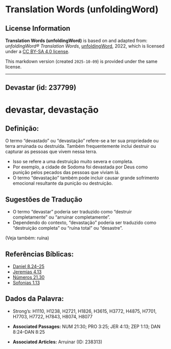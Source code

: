 # Translation Words (unfoldingWord)

## License Information

**Translation Words (unfoldingWord)** is based on and adapted from: _unfoldingWord® Translation Words_, [unfoldingWord](https://unfoldingword.org/utw), 2022, which is licensed under a [CC BY-SA 4.0 license](https://creativecommons.org/licenses/by-sa/4.0/legalcode.en).

This markdown version (created `2025-10-09`) is provided under the same license.



--------------------------------

## Devastar (id: 237799)

devastar, devastação
====================

Definição:
----------

O termo “devastado” ou “devastação” refere\-se a ter sua propriedade ou terra arruinada ou destruída. Também frequentemente inclui destruir ou capturar as pessoas que vivem nessa terra.

* Isso se refere a uma destruição muito severa e completa.
* Por exemplo, a cidade de Sodoma foi devastada por Deus como punição pelos pecados das pessoas que viviam lá.
* O termo “devastação” também pode incluir causar grande sofrimento emocional resultante da punição ou destruição.

Sugestões de Tradução
---------------------

* O termo “devastar” poderia ser traduzido como “destruir completamente” ou “arruinar completamente”.
* Dependendo do contexto, “devastação” poderia ser traduzido como “destruição completa” ou “ruína total” ou “desastre”.

(Veja também: ruína)

Referências Bíblicas:
---------------------

* [Daniel 8\.24–25](https://ref.ly/Dan8:24-Dan8:25)
* [Jeremias 4\.13](https://ref.ly/Jer4:13)
* [Números 21\.30](https://ref.ly/Num21:30)
* [Sofonias 1\.13](https://ref.ly/Zeph1:13)

Dados da Palavra:
-----------------

* Strong’s: H1110, H1238, H2721, H1826, H3615, H3772, H4875, H7701, H7703, H7722, H7843, H8074, H8077

* **Associated Passages:** NUM 21:30; PRO 3:25; JER 4:13; ZEP 1:13; DAN 8:24–DAN 8:25
* **Associated Articles:** Arruinar (ID: 238313)

